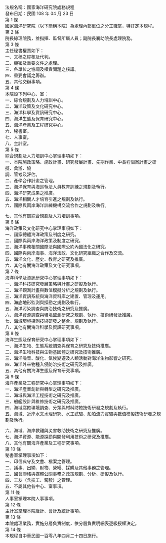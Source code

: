 法規名稱：國家海洋研究院處務規程  
發布日期：民國 108 年 04 月 23 日  
第 1 條  
國家海洋研究院（以下簡稱本院）為處理內部單位之分工職掌，特訂定本規程。  
第 2 條  
院長綜理院務，並指揮、監督所屬人員；副院長襄助院長處理院務。  
第 3 條  
主任秘書權責如下：  
一、文稿之綜核及代判。  
二、機密及重要文件之處理。  
三、各單位之協調及權責問題之核議。  
四、重要會議之籌辦。  
五、其他交辦事項。  
第 4 條  
本院設下列中心、室：  
一、綜合規劃及人力培訓中心。  
二、海洋政策及文化研究中心。  
三、海洋科學及資訊研究中心。  
四、海洋生態及保育研究中心。  
五、海洋產業及工程研究中心。  
六、秘書室。  
七、人事室。  
八、主計室。  
第 5 條  
綜合規劃及人力培訓中心掌理事項如下：  
一、本院施政策略、施政計畫、研究發展計畫、先期作業、中長程個案計畫之研擬、彙辦、協  
調、管考及評估。  
二、產學合作計畫之管理。  
三、海洋保育與海巡執法人員教育訓練之規劃及執行。  
四、海洋研究成果之推廣。  
五、海洋相關人才培育引進之規劃及執行。  
六、國際與兩岸海洋訓練機構交流合作之規劃及執行。  


七、其他有關綜合規劃及人力培訓事項。  
第 6 條  
海洋政策及文化研究中心掌理事項如下：  
一、國家總體海洋政策及制度之研究。  
二、國際與兩岸海洋政策及制度之研究。  
三、海洋事務相關國際法與國際公約內國法化之研究。  
四、國際與兩岸海事、海洋法政、文化研究組織之合作及交流。  
五、海洋文化、歷史、教育之研究及推廣。  
六、其他有關海洋政策及文化研究事項。  
第 7 條  
海洋科學及資訊研究中心掌理事項如下：  
一、海洋科技研究發展策略與計畫之研擬及執行。  
二、海洋觀測計畫與數值模擬分析之規劃及執行。  
三、海洋資訊系統與海洋資料庫之建置、管理及運用。  
四、海底地形監測與探勘之規劃及執行。  
五、海洋污染調查與防治技術之研究及推廣。  
六、海洋資源調查與環境監測研究之規劃、執行、技術研發及推廣。  
七、海域環境探測技術研發之整合、規劃及執行。  
八、其他有關海洋科學及資訊研究事項。  
第 8 條  
海洋生態及保育研究中心掌理事項如下：  
一、海洋生物、生態系統調查與保育之研究及技術推廣。  
二、海洋生物科技與生物基因體之研究及技術推廣。  
三、海洋噪音、酸化、氣候變遷及人類活動對海洋生物影響之研究。  
四、海洋外來物種入侵防治技術之研究及推廣。  
五、其他有關海洋生態及保育研究事項。  
第 9 條  
海洋產業及工程研究中心掌理事項如下：  
一、海洋產業創新與轉型之研究及推廣。  
二、海域與海洋工程技術之研究及推廣。  
三、船艦設計與維修技術之研究及推廣。  
四、海域腐蝕環境調查、分類與材料防蝕技術研發之規劃及執行。  
五、海域、近岸水文水理研究、水工試驗、船舶流力實驗與數值模擬技術研發之規劃及執行。  


六、海域、海岸救難與災害救助技術之研究及推廣。  
七、海洋資源、能源探勘與開發利用技術之研究及推廣。  
八、其他有關海洋產業及工程研究事項。  
第 10 條  
秘書室掌理事項如下：  
一、印信典守及文書、檔案之管理。  
二、議事、出納、財物、營繕、採購及其他事務之管理。  
三、國會聯絡與媒體公關事務之政策規劃、分析、研擬及執行。  
四、工友（含技工、駕駛）之管理。  
五、不屬其他各中心、室事項。  
第 11 條  
人事室掌理本院人事事項。  
第 12 條  
主計室掌理本院歲計、會計及統計事項。  
第 13 條  
本院處理業務，實施分層負責制度，依分層負責明細表逐級授權決定。  
第 14 條  
本規程自中華民國一百零八年四月二十四日施行。  


